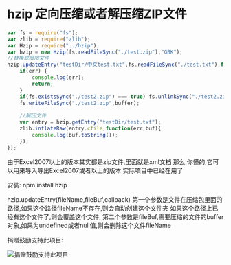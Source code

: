 hzip 定向压缩或者解压缩ZIP文件
====

```javascript
var fs = require("fs");
var zlib = require("zlib");
var Hzip = require("../hzip");
var hzip = new Hzip(fs.readFileSync("./test.zip"),"GBK");
//替换或增加文件
hzip.updateEntry("testDir/中文test.txt",fs.readFileSync("./test.txt"),function(err,buffer){
	if(err) {
		console.log(err);
		return;
	}
	if(fs.existsSync("./test2.zip") === true) fs.unlinkSync("./test2.zip");
	fs.writeFileSync("./test2.zip",buffer);
	
	//解压文件
	var entry = hzip.getEntry("testDir/test.txt");
	zlib.inflateRaw(entry.cfile,function(err,buf){
		console.log(buf.toString());
	});
});
```
由于Excel2007以上的版本其实都是zip文件,里面就是xml文档
那么,你懂的,它可以用来导入导出Excel2007或者以上的版本
实际项目中已经在用了

安装:
npm install hzip

hzip.updateEntry(fileName,fileBuf,callback)
第一个参数是文件在压缩包里面的路径,如果这个路径fileName不存在,则会自动创建这个文件夹
如果这个路径上已经有这个文件了,则会覆盖这个文件,
第二个参数是fileBuf,需要压缩的文件的buffer对象,如果为undefined或者null值,则会删除这个文件fileName

捐赠鼓励支持此项目:

![捐赠鼓励支持此项目](http://a2.qpic.cn/psb?/730a4bd2-76fb-497d-ae09-25f9b8e0ed42/B7.ST*EXAdd7J9RiXwK42TY4oQ0PidoxIvJOGciAuq0!/b/dAcAAAAAAAAA&bo=AAEAAQAAAAADByI!&rf=viewer_4)
